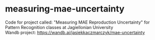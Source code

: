 # measuring-mae-uncertainty
Code for project called: "Measuring MAE Reproduction Uncertainty" for Pattern Recognition classes at Jagiellonian University \
Wandb project: https://wandb.ai/jasiekkaczmarczyk/mae-uncertainty
